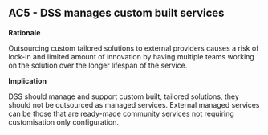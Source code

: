 ## AC5 - DSS manages custom built services

**Rationale**

Outsourcing custom tailored solutions to external providers causes a risk of lock-in and
limited amount of innovation by having multiple teams working on the solution over
the longer lifespan of the service.

**Implication**

DSS should manage and support custom built, tailored solutions, they should not be
outsourced as managed services. External managed services can be those that are ready-made
community services not requiring customisation only configuration. 
